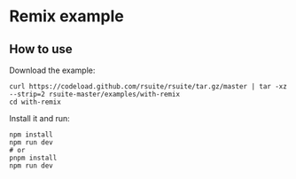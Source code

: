 # Remix example

## How to use

Download the example:

```
curl https://codeload.github.com/rsuite/rsuite/tar.gz/master | tar -xz --strip=2 rsuite-master/examples/with-remix
cd with-remix
```

Install it and run:

```
npm install
npm run dev
# or
pnpm install
npm run dev
```
